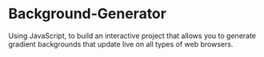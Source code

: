# Background-Generator
Using JavaScript, to build an interactive project that allows you to generate gradient backgrounds that update live on all types of web browsers.
